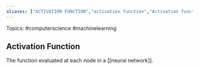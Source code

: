 ```yaml
---
aliases: ["ACTIVATION FUNCTION","activation function","Activation function","Activation functions","activation functions"] 
---
```

Topics: #computerscience #machinelearning 

## Activation Function
The function evaluated at each node in a [[neural network]].

